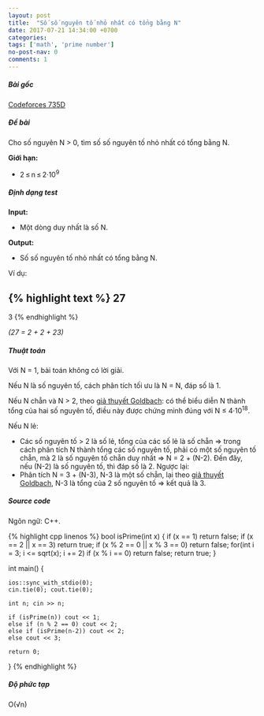 ```yaml
---
layout: post
title:  "Số số nguyên tố nhỏ nhất có tổng bằng N"
date: 2017-07-21 14:34:00 +0700
categories:
tags: ['math', 'prime number']
no-post-nav: 0
comments: 1
---
```


##### **Bài gốc**
[Codeforces 735D](http://codeforces.com/problemset/problem/735/D)

##### **Đề bài**
Cho số nguyên N > 0, tìm số số nguyên tố nhỏ nhất có tổng bằng N.

**Giới hạn:**

* 2 ≤ n ≤ 2·10<sup>9</sup>

##### **Định dạng test**
**Input:**

* Một dòng duy nhất là số N.

**Output:**
* Số số nguyên tố nhỏ nhất có tổng bằng N.

Ví dụ:

{% highlight text %}
27
---
3
{% endhighlight %}

*(27 = 2 + 2 + 23)*

##### **Thuật toán**

Với N = 1, bài toán không có lời giải.

Nếu N là số nguyên tố, cách phân tích tối ưu là N = N, đáp số là 1.

Nếu N chẵn và N > 2, theo [giả thuyết Goldbach](https://en.wikipedia.org/wiki/Goldbach%27s_conjecture): có thể biểu diễn N thành tổng của hai số nguyên tố, điều này được chứng minh đúng với N ≤ 4·10<sup>18</sup>.

Nếu N lẻ:
* Các số nguyên tố > 2 là số lẻ, tổng của các số lẻ là số chẵn => trong cách phân tích N thành tổng các số nguyên tố, phải có một số nguyên tố chẵn, mà 2 là số nguyên tố chẵn duy nhất => N = 2 + (N-2). Đến đây, nếu (N-2) là số nguyên tố, thì đáp số là 2. Ngược lại:
* Phân tích N = 3 + (N-3), N-3 là một số chẵn, lại theo [giả thuyết Goldbach](https://en.wikipedia.org/wiki/Goldbach%27s_conjecture), N-3 là tổng của 2 số nguyên tố => kết quả là 3.

##### **Source code**

Ngôn ngữ: C++.

{% highlight cpp linenos %}
bool isPrime(int x) {
    if (x == 1) return false;
    if (x == 2 || x == 3) return true;
    if (x % 2 == 0 || x % 3 == 0) return false;
    for(int i = 3; i <= sqrt(x); i += 2)
        if (x % i == 0) return false;
    return true;
}

int main() {

    ios::sync_with_stdio(0);
    cin.tie(0); cout.tie(0);

    int n; cin >> n;

    if (isPrime(n)) cout << 1;
    else if (n % 2 == 0) cout << 2;
    else if (isPrime(n-2)) cout << 2;
    else cout << 3;

    return 0;
}
{% endhighlight %}

##### **Độ phức tạp**
O(√n)
